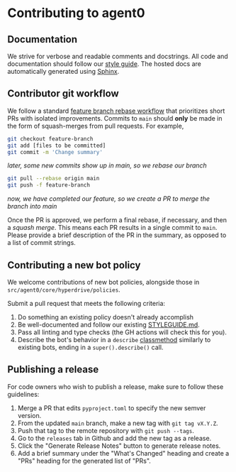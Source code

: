 # Contributing to agent0

## Documentation

We strive for verbose and readable comments and docstrings.
All code and documentation should follow our [style guide](STYLEGUIDE.md).
The hosted docs are automatically generated using [Sphinx](https://www.sphinx-doc.org/en/master/tutorial/automatic-doc-generation.html).

## Contributor git workflow

We follow a standard [feature branch rebase workflow](https://www.atlassian.com/git/tutorials/comparing-workflows/feature-branch-workflow) that prioritizes short PRs with isolated improvements.
Commits to `main` should **only** be made in the form of squash-merges from pull requests.
For example,

```bash
git checkout feature-branch
git add [files to be committed]
git commit -m 'Change summary'
```

_later, some new commits show up in main, so we rebase our branch_

```bash
git pull --rebase origin main
git push -f feature-branch
```

_now, we have completed our feature, so we create a PR to merge the branch into main_

Once the PR is approved, we perform a final rebase, if necessary, and then a _squash merge_.
This means each PR results in a single commit to `main`.
Please provide a brief description of the PR in the summary, as opposed to a list of commit strings.

## Contributing a new bot policy

We welcome contributions of new bot policies, alongside those in `src/agent0/core/hyperdrive/policies`.

Submit a pull request that meets the following criteria:

1. Do something an existing policy doesn't already accomplish
2. Be well-documented and follow our existing [STYLEGUIDE.md](STYLEGUIDE.md).
3. Pass all linting and type checks (the GH actions will check this for you).
4. Describe the bot's behavior in a `describe` [classmethod](https://docs.python.org/3/library/functions.html#classmethod) similarly to existing bots, ending in a `super().describe()` call.

## Publishing a release

For code owners who wish to publish a release, make sure to follow these guidelines:

1. Merge a PR that edits `pyproject.toml` to specify the new semver version.
2. From the updated `main` branch, make a new tag with `git tag vX.Y.Z`.
3. Push that tag to the remote repository with `git push --tags`.
4. Go to the `releases` tab in Github and add the new tag as a release.
5. Click the "Generate Release Notes" button to generate release notes.
6. Add a brief summary under the "What's Changed" heading and create a "PRs" heading for the generated list of "PRs".
